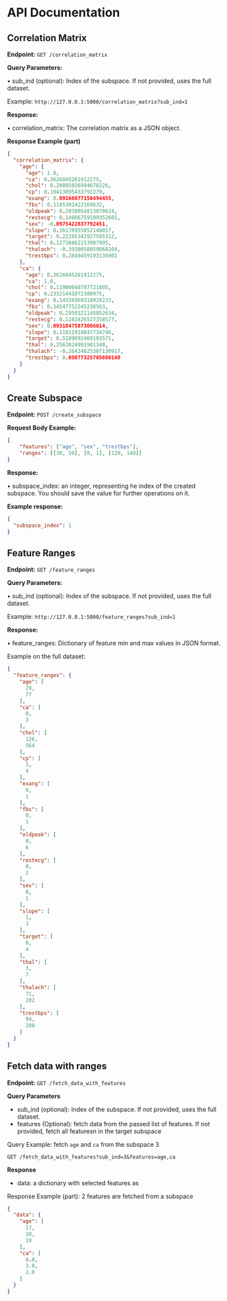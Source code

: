 # API Documentation

## Correlation Matrix

**Endpoint:** `GET /correlation_matrix`

**Query Parameters:**

•	sub_ind (optional): Index of the subspace. If not provided, uses the full dataset.

Example: `http://127.0.0.1:5000/correlation_matrix?sub_ind=1`

**Response:**

•	correlation_matrix: The correlation matrix as a JSON object.

**Response Example (part)**

```json
{
  "correlation_matrix": {
    "age": {
      "age": 1.0,
      "ca": 0.3626045261912275,
      "chol": 0.20895026994678226,
      "cp": 0.10413895433792279,
      "exang": 0.09166077150494455,
      "fbs": 0.1185302422169632,
      "oldpeak": 0.2038054813870624,
      "restecg": 0.14886759109352665,
      "sex": -0.0975422837792451,
      "slope": 0.16176955852148017,
      "target": 0.22285341927595312,
      "thal": 0.12738862153907995,
      "thalach": -0.3938058059868204,
      "trestbps": 0.2849459193136901
    },
    "ca": {
      "age": 0.3626045261912275,
      "ca": 1.0,
      "chol": 0.11900048707721805,
      "cp": 0.23321441072300975,
      "exang": 0.14556960318928233,
      "fbs": 0.14547752245238563,
      "oldpeak": 0.2958321145852634,
      "restecg": 0.1283426527358577,
      "sex": 0.09318475873086614,
      "slope": 0.11011918847734746,
      "target": 0.5189092469193571,
      "thal": 0.2563824991901348,
      "thalach": -0.26424625307130917,
      "trestbps": 0.09877325705680148
    }
  }
}
```

## Create Subspace

**Endpoint:** `POST /create_subspace`

**Request Body Example:**

```json
{
    "features": ["age", "sex", "trestbps"],
    "ranges": [[30, 50], [0, 1], [120, 140]]
}
```

**Response:**

• subspace_index: an integer, representing he index of the created subspace. You should save the value for further
operations on it.

**Example response:**

```json
{
  "subspace_index": 1
}
```
## Feature Ranges

**Endpoint:** `GET /feature_ranges`

**Query Parameters:**

•	sub_ind (optional): Index of the subspace. If not provided, uses the full dataset.

Example: `http://127.0.0.1:5000/feature_ranges?sub_ind=1`

**Response:**

•	feature_ranges: Dictionary of feature min and max values in JSON format.

Example on the full dataset:

```json
{
  "feature_ranges": {
    "age": [
      29,
      77
    ],
    "ca": [
      0,
      3
    ],
    "chol": [
      126,
      564
    ],
    "cp": [
      1,
      4
    ],
    "exang": [
      0,
      1
    ],
    "fbs": [
      0,
      1
    ],
    "oldpeak": [
      0,
      6
    ],
    "restecg": [
      0,
      2
    ],
    "sex": [
      0,
      1
    ],
    "slope": [
      1,
      3
    ],
    "target": [
      0,
      4
    ],
    "thal": [
      3,
      7
    ],
    "thalach": [
      71,
      202
    ],
    "trestbps": [
      94,
      200
    ]
  }
}
```

## Fetch data with ranges

**Endpoint:** `GET /fetch_data_with_features`

**Query Parameters**

- sub_ind (optional): Index of the subspace. If not provided, uses the full dataset.
- features (Optional): fetch data from the passed list of features. If not provided, fetch all featuresn in the target
  subspace

Query Example: fetch `age` and `ca` from the subspace 3

`GET /fetch_data_with_features?sub_ind=3&features=age,ca`

**Response**

- data: a dictionary with selected features as

Response Example (part): 2 features are fetched from a subspace

```json
{
  "data": {
    "age": [
      17,
      18,
      19
    ],
    "ca": [
      0.0,
      3.0,
      2.0
    ]
  }
}

```
